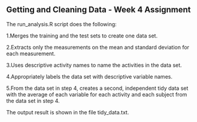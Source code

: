 ## Getting and Cleaning Data - Week 4 Assignment

The run_analysis.R script does the following:

1.Merges the training and the test sets to create one data set.

2.Extracts only the measurements on the mean and standard deviation for each measurement.

3.Uses descriptive activity names to name the activities in the data set.

4.Appropriately labels the data set with descriptive variable names.

5.From the data set in step 4, creates a second, independent tidy data set with the average of each variable for each activity and each subject from the data set in step 4.



The output result is shown in the file tidy_data.txt.
